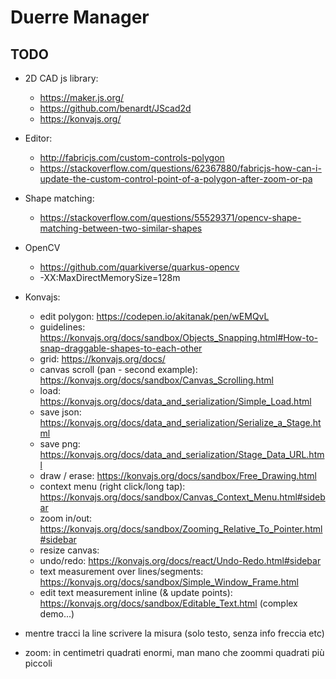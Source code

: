 # Duerre Manager

## TODO

- 2D CAD js library:
    - https://maker.js.org/
    - https://github.com/benardt/JScad2d
    - https://konvajs.org/

- Editor:
    - http://fabricjs.com/custom-controls-polygon
    - https://stackoverflow.com/questions/62367880/fabricjs-how-can-i-update-the-custom-control-point-of-a-polygon-after-zoom-or-pa

- Shape matching:
    - https://stackoverflow.com/questions/55529371/opencv-shape-matching-between-two-similar-shapes

- OpenCV
    - https://github.com/quarkiverse/quarkus-opencv
    - -XX:MaxDirectMemorySize=128m

- Konvajs:
    - edit polygon: https://codepen.io/akitanak/pen/wEMQvL
    - guidelines: https://konvajs.org/docs/sandbox/Objects_Snapping.html#How-to-snap-draggable-shapes-to-each-other
    - grid: https://konvajs.org/docs/
    - canvas scroll (pan - second example): https://konvajs.org/docs/sandbox/Canvas_Scrolling.html
    - load: https://konvajs.org/docs/data_and_serialization/Simple_Load.html
    - save json: https://konvajs.org/docs/data_and_serialization/Serialize_a_Stage.html
    - save png: https://konvajs.org/docs/data_and_serialization/Stage_Data_URL.html
    - draw / erase: https://konvajs.org/docs/sandbox/Free_Drawing.html
    - context menu (right click/long tap): https://konvajs.org/docs/sandbox/Canvas_Context_Menu.html#sidebar
    - zoom in/out: https://konvajs.org/docs/sandbox/Zooming_Relative_To_Pointer.html#sidebar
    - resize canvas:
    - undo/redo: https://konvajs.org/docs/react/Undo-Redo.html#sidebar
    - text measurement over lines/segments: https://konvajs.org/docs/sandbox/Simple_Window_Frame.html 
    - edit text measurement inline (& update points): https://konvajs.org/docs/sandbox/Editable_Text.html (complex demo...)

- mentre tracci la line scrivere la misura (solo testo, senza info freccia etc)
- zoom: in centimetri quadrati enormi, man mano che zoommi quadrati più piccoli